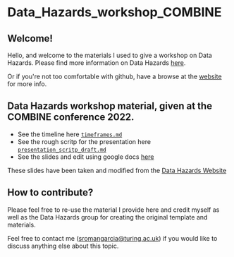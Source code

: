 # Data_Hazards_workshop_COMBINE

## Welcome!
Hello, and welcome to the materials I used to give a workshop on Data Hazards. 
Please find more information on Data Hazards [here](https://github.com/Susana465/Data_Hazards_workshop_COMBINE).

Or if you're not too comfortable with github, have a browse at the [website](https://datahazards.com) for more info.

## Data Hazards workshop material, given at the COMBINE conference 2022.

- See the timeline here [`timeframes.md`](timeframes.md)
- See the rough scritp for the presentation here [`presentation_scritp_draft.md`](presentation_scritp_draft.md)
- See the slides and edit using google docs [here](https://docs.google.com/presentation/d/1OvVyGjqNVzxN0DznCxk9HeJF6e1aZeJ6sDcIuUvm0b8/edit#slide=id.g118dc3aa1dc_0_88)

These slides have been taken and modified from the [Data Hazards Website](https://datahazards.com/contents/materials/workshop/setup.html)

## How to contribute?

Please feel free to re-use the material I provide here and credit myself as well as the Data Hazards group for creating the original template and materials.

Feel free to contact me (sromangarcia@turing.ac.uk) if you would like to discuss anything else about this topic.
